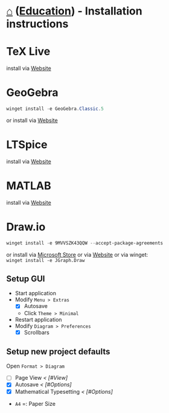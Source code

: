 # [⌂](../README.md) ([Education](../README.md#education)) - Installation instructions


# TeX Live

install via [Website](https://mirror.ctan.org/systems/texlive/tlnet/install-tl-windows.exe)


# GeoGebra

```powershell
winget install -e GeoGebra.Classic.5
```

or install via [Website](https://download.geogebra.org/package/win)


# LTSpice

install via [Website](https://ltspice.analog.com/software/LTspice64.exe)


# MATLAB

install via [Website](https://www.mathworks.com/academia/tah-portal/tu-berlin-31461245.html)


# Draw.io

```powershell
winget install -e 9MVVSZK43QQW --accept-package-agreements
```

or install via  [Microsoft Store](https://microsoft.com/store/apps/9MVVSZK43QQW) or via [Website](https://github.com/jgraph/drawio-desktop/releases/latest) or via winget:  
`winget install -e JGraph.Draw`

## Setup GUI
- Start application
- Modify `Menu > Extras`
  - [x] Autosave
  - Click `Theme > Minimal`
- Restart application
- Modify `Diagram > Preferences`
  - [x] Scrollbars

## Setup new project defaults
Open `Format > Diagram`
- [ ] Page View _< [#View]_
- [x] Autosave _< [#Options]_
- [x] Mathematical Typesetting _< [#Options]_
- `A4` =: Paper Size